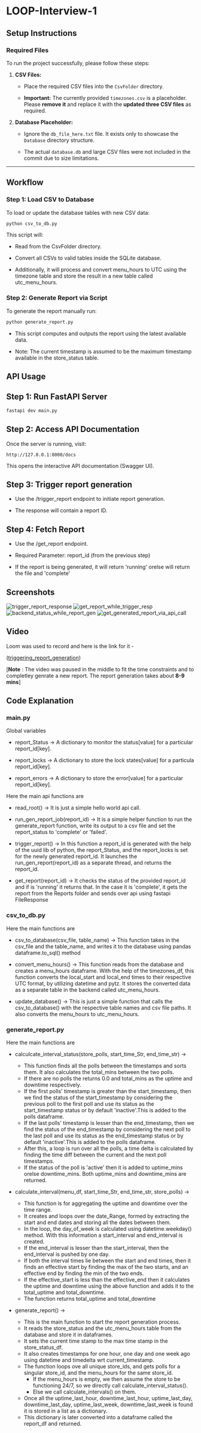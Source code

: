 # LOOP-Interview-1

## Setup Instructions

### Required Files

To run the project successfully, please follow these steps:

1. **CSV Files:**
   + Place the required CSV files into the `CsvFolder` directory.

   + **Important:** The currently provided `timezones.csv` is a placeholder. Please **remove it** and replace it with the **updated three CSV files** as required.

2. **Database Placeholder:**
   + Ignore the `db_file_here.txt` file. It exists only to showcase the `Database` directory structure.

   + The actual `database.db` and large CSV files were not included in the commit due to size limitations.

---

## Workflow

### Step 1: Load CSV to Database

To load or update the database tables with new CSV data:

```bash
python csv_to_db.py
```
This script will:
+ Read from the CsvFolder directory.

+ Convert all CSVs to valid tables inside the SQLite database.

+ Additionally, it will process and convert menu_hours to UTC using the timezone table and store the result in a new table called utc_menu_hours.

### Step 2: Generate Report via Script
To generate the report manually run:
```bash
python generate_report.py
```


+ This script computes and outputs the report using the latest available data.

+ Note: The current timestamp is assumed to be the maximum timestamp available in the store_status table.


## API Usage
## Step 1: Run FastAPI Server
```bash
fastapi dev main.py
```
## Step 2: Access API Documentation
Once the server is running, visit:
```
http://127.0.0.1:8000/docs
```
This opens the interactive API documentation (Swagger UI).

## Step 3: Trigger report generation

+ Use the /trigger_report endpoint to initiate report generation.

+ The response will contain a report ID.

## Step 4: Fetch Report

+ Use the /get_report endpoint.

+ Required Parameter: report_id (from the previous step)

+ If the report is being generated, it will return 'running' orelse will return the file and 'complete'


## Screenshots
![trigger_report_response](./Screenshots/trigger_report_response.png)
![get_report_while_trigger_resp](./Screenshots/get_report_while_trigger_resp.png)
![backend_status_while_report_gen](./Screenshots/backend_terminal_status_while_report_gen.png)
![get_generated_report_via_api_call](./Screenshots/get_report_generated_true.png)

## Video
Loom was used to record and here is the link for it -

([triggering_report_generation](https://www.loom.com/share/2ff7b25b05734102bb68f76c7ae3c249?sid=0f2e70ff-aba3-4ea6-b58d-860bd2059ee2))

[**Note** : The video was paused in the middle to fit the time constraints and to completley genrate a new report. The report generation takes about **8-9 mins**]

## Code Explanation
### main.py
Global variables
+ report_Status -> A dictionary to monitor the status[value] for a particular report_id[key].

+ report_locks -> A dictionary to store the lock states[value] for a particula report_id[key].

+ report_errors -> A dictionary to store the error[value] for a particular report_id[key].

Here the main api functions are 
+ read_root() -> It is just a simple hello world api call.

+ run_gen_report_job(report_id) -> It is a simple helper function to run the generate_report function, write its output to a csv file and set the report_status to 'complete' or 'failed'.

+ trigger_report() -> In this function a report_id is generated with the help of the uuid lib of python, the report_Status, and the report_locks is set for the newly generated report_id. It launches the run_gen_report(report_id) as a separate thread, and returns the report_id.

+ get_report(report_id) -> It checks the status of the provided report_id and if is 'running' it returns that. In the case it is 'complete', it gets the report from the Reports folder and sends over api using fastapi FileResponse

### csv_to_db.py
Here the main functions are
+ csv_to_database(csv_file, table_name) -> This function takes in the csv_file and the table_name, and writes it to the database using pandas dataframe.to_sql() method

+ convert_menu_hours() -> This function reads from the database and creates a menu_hours dataframe. With the help of the timezones_df, this function converts the local_start and local_end times to their respective UTC format, by utilizing datetime and pytz. It stores the converted data as a separate table in the backend called utc_menu_hours.

+ update_database() -> This is just a simple function that calls the csv_to_database() with the respective table names and csv file paths. It also converts the menu_hours to utc_menu_hours.

### generate_report.py
Here the main functions are
+ calculcate_interval_status(store_polls, start_time_Str, end_time_str) -> 
    + This function finds all the polls between the timestamps and sorts them. It also calculates the total_mins between the two polls. 
    + If there are no polls the returns 0.0 and total_mins as the uptime and downtime respectively. 
    + If the first polls' timestamp is greater than the start_timestamp, then we find the status of the start_timestamp by considering the previous poll to the first poll and use its status as the start_timestamp status or by default 'inactive'.This is added to the polls dataframe.
    + If the last polls' timestamp is lesser than the end_timestamp, then we find the status of the end_timestamp by considering the next poll to the last poll and use its status as the end_timestamp status or by default 'inactive'.This is added to the polls dataframe.
    + After this, a loop is run over all the polls, a time delta is calculated by finding the time diff between the current and the next poll timestamps.
    + If the status of the poll is 'active' then it is added to uptime_mins orelse downtime_mins. Both uptime_mins and downtime_mins are returned.

+ calculate_interval(menu_df, start_time_Str, end_time_str, store_polls) -> 
    + This function is for aggregating the uptime and downtime over the time range. 
    + It creates and loops over the date_Range, formed by extracting the start and end dates and storing all the dates between them. 
    + In the loop, the day_of_week is calculated using datetime.weekday() method. With this information a start_interval and end_interval is created.
    + If the end_interval is lesser than the start_interval, then the end_interval is pushed by one day.
    + If both the interval times lie between the start and end times, then it finds an effective start by finding the max of the two starts, and an effective end by finding the min of the two ends.
    + If the effective_start is less than the effective_end then it calculates the uptime and downtime using the above function and adds it to the total_uptime and total_downtime.
    + The function returns total_uptime and total_downtime
+ generate_report() ->
    + This is the main function to start the report generation process.
    + It reads the store_status and the utc_menu_hours table from the database and store it in dataframes.
    + It sets the current time stamp to the max time stamp in the store_status_df.
    + It also creates timestamps for one hour, one day and one week ago using datetime and timedelta wrt current_timestamp.
    + The function loops ove all unique store_ids, and gets polls for a singular store_id, and the menu_hours for the same store_id.
        + If the menu_hours is empty, we then assume the store to be functioning 24/7, so we directly call calculate_interval_status().
        + Else we call calculate_intervals() on them.
    + Once all the uptime_last_hour, downtime_last_hour, uptime_last_day, downtime_last_day, uptime_last_week, downtime_last_week is found it is stored in a list as a dictionary.
    + This dictionary is later converted into a dataframe called the report_df and returned.
